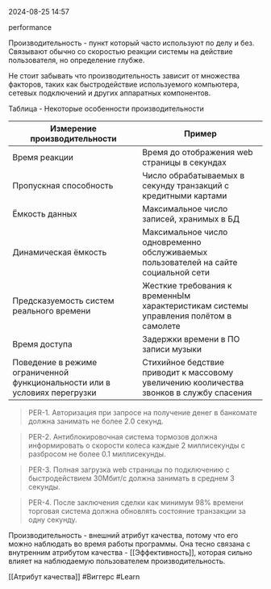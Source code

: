  2024-08-25 14:57

performance

Производительность - пункт который часто используют по делу и без. Связывают обычно со скоростью реакции системы на действие пользователя, но определение глубже.

Не стоит забывать что производительность зависит от множества факторов, таких как быстродействие используемого компьютера, сетевых подключений и других аппаратных компонентов.

Таблица - Некоторые особенности производительности

| **Измерение производительности**                                           | **Пример**                                                                               |
| -------------------------------------------------------------------------- | ---------------------------------------------------------------------------------------- |
| Время реакции                                                              | Время до отображения web страницы в секундах                                             |
| Пропускная способность                                                     | Число обрабатываемых в секунду транзакций с кредитными картами                           |
| Ёмкость данных                                                             | Максимальное число записей, хранимых в БД                                                |
| Динамическая ёмкость                                                       | Максимальное число одновременно обслуживаемых пользователей на сайте социальной сети     |
| Предсказуемость систем реального времени                                   | Жесткие требования к временнЫм характеристикам системы управления полётом в самолете     |
| Время доступа                                                              | Задержки времени в ПО записи музыки                                                      |
| Поведение в режиме ограниченной функциональности или в условиях перегрузки | Стихийное бедствие приводит к массовому увеличению кооличества звонков в службу спасения |

>PER-1. Авторизация при запросе на получение денег в банкомате должна занимать не более 2.0 секунд.

>PER-2. Антиблокировочная система тормозов должна информировать о скорости колеса каждые 2 миллисекунды с разбросом не более 0.1 миллисекунды.

>PER-3. Полная загрузка web страницы по подключению с быстродействием 30Мбит/с должна занимать в среднем 3 секунды.

>PER-4. После заключения сделки как минимум 98% времени торговая система должна обновлять состояние транзакции за одну секунду.

Производительность - внешний атрибут качества, потому что его можно наблюдать во время работы программы. Она тесно связана с внутренним атрибутом качества - [[Эффективность]], которая сильно влияет на наблюдаемую пользователем производительность.

[[Атрибут качества]]
#Виггерс 
#Learn